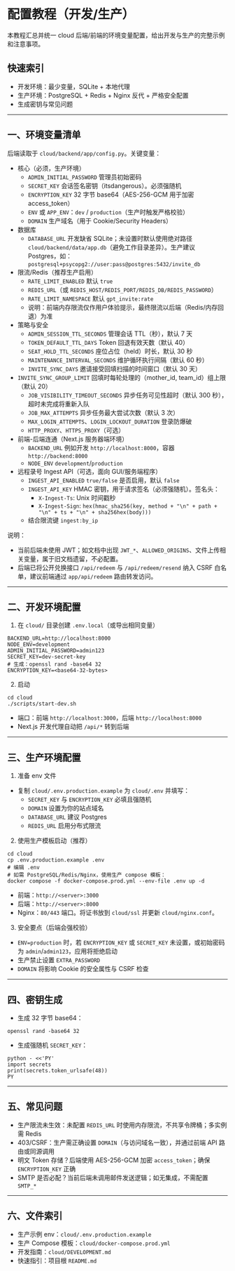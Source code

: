 # 配置教程（开发/生产）

本教程汇总并统一 cloud 后端/前端的环境变量配置，给出开发与生产的完整示例和注意事项。

## 快速索引
- 开发环境：最少变量，SQLite + 本地代理
- 生产环境：PostgreSQL + Redis + Nginx 反代 + 严格安全配置
- 生成密钥与常见问题

---

## 一、环境变量清单

后端读取于 `cloud/backend/app/config.py`。关键变量：

- 核心（必须，生产环境）
  - `ADMIN_INITIAL_PASSWORD` 管理员初始密码
  - `SECRET_KEY` 会话签名密钥（itsdangerous）。必须强随机
  - `ENCRYPTION_KEY` 32 字节 base64（AES-256-GCM 用于加密 access_token）
  - `ENV` 或 `APP_ENV`：`dev` / `production`（生产时触发严格校验）
  - `DOMAIN` 生产域名（用于 Cookie/Security Headers）
- 数据库
  - `DATABASE_URL` 开发缺省 SQLite；未设置时默认使用绝对路径 `cloud/backend/data/app.db`（避免工作目录差异）。生产建议 Postgres，如：`postgresql+psycopg2://user:pass@postgres:5432/invite_db`
- 限流/Redis（推荐生产启用）
  - `RATE_LIMIT_ENABLED` 默认 `true`
  - `REDIS_URL`（或 `REDIS_HOST/REDIS_PORT/REDIS_DB/REDIS_PASSWORD`）
  - `RATE_LIMIT_NAMESPACE` 默认 `gpt_invite:rate`
  - 说明：前端内存限流仅作用户体验提示，最终限流以后端（Redis/内存回退）为准
- 策略与安全
  - `ADMIN_SESSION_TTL_SECONDS` 管理会话 TTL（秒），默认 7 天
  - `TOKEN_DEFAULT_TTL_DAYS` Token 回退有效天数（默认 40）
  - `SEAT_HOLD_TTL_SECONDS` 座位占位（held）时长，默认 30 秒
  - `MAINTENANCE_INTERVAL_SECONDS` 维护循环执行间隔（默认 60 秒）
  - `INVITE_SYNC_DAYS` 邀请接受回填扫描的时间窗口（默认 30 天）
- `INVITE_SYNC_GROUP_LIMIT` 回填时每轮处理的（mother_id, team_id）组上限（默认 20）
  - `JOB_VISIBILITY_TIMEOUT_SECONDS` 异步任务可见性超时（默认 300 秒），超时未完成将重新入队
  - `JOB_MAX_ATTEMPTS` 异步任务最大尝试次数（默认 3 次）
  - `MAX_LOGIN_ATTEMPTS`、`LOGIN_LOCKOUT_DURATION` 登录防爆破
  - `HTTP_PROXY`、`HTTPS_PROXY`（可选）
- 前端-后端连通（Next.js 服务器端环境）
  - `BACKEND_URL` 例如开发 `http://localhost:8000`，容器 `http://backend:8000`
  - `NODE_ENV` `development`/`production`
 - 远程录号 Ingest API（可选，面向 GUI/服务端程序）
   - `INGEST_API_ENABLED` `true/false` 是否启用，默认 `false`
   - `INGEST_API_KEY` HMAC 密钥，用于请求签名（必须强随机）。签名头：
     - `X-Ingest-Ts`: Unix 时间戳秒
     - `X-Ingest-Sign`: `hex(hmac_sha256(key, method + "\n" + path + "\n" + ts + "\n" + sha256hex(body)))`
   - 结合限流键 `ingest:by_ip`

说明：
- 当前后端未使用 JWT；如文档中出现 `JWT_*`、`ALLOWED_ORIGINS`、文件上传相关变量，属于旧文档遗留，不必配置。
- 后端已将公开兑换接口 `/api/redeem` 与 `/api/redeem/resend` 纳入 CSRF 白名单，建议前端通过 `app/api/redeem` 路由转发访问。

---

## 二、开发环境配置

1) 在 `cloud/` 目录创建 `.env.local`（或导出相同变量）

```
BACKEND_URL=http://localhost:8000
NODE_ENV=development
ADMIN_INITIAL_PASSWORD=admin123
SECRET_KEY=dev-secret-key
# 生成：openssl rand -base64 32
ENCRYPTION_KEY=<base64-32-bytes>
```

2) 启动

```
cd cloud
./scripts/start-dev.sh
```

- 端口：前端 `http://localhost:3000`，后端 `http://localhost:8000`
- Next.js 开发代理自动把 `/api/*` 转到后端

---

## 三、生产环境配置

1) 准备 env 文件

- 复制 `cloud/.env.production.example` 为 `cloud/.env` 并填写：
  - `SECRET_KEY` 与 `ENCRYPTION_KEY` 必填且强随机
  - `DOMAIN` 设置为你的站点域名
  - `DATABASE_URL` 建议 Postgres
  - `REDIS_URL` 启用分布式限流

2) 使用生产模板启动（推荐）

```
cd cloud
cp .env.production.example .env
# 编辑 .env
# 如需 PostgreSQL/Redis/Nginx，使用生产 compose 模板：
docker compose -f docker-compose.prod.yml --env-file .env up -d
```

- 前端：`http://<server>:3000`
- 后端：`http://<server>:8000`
- Nginx：`80/443` 端口。将证书放到 `cloud/ssl` 并更新 `cloud/nginx.conf`。

3) 安全要点（后端会强校验）
- `ENV=production` 时，若 `ENCRYPTION_KEY` 或 `SECRET_KEY` 未设置，或初始密码为 `admin`/`admin123`，应用将拒绝启动
- 生产禁止设置 `EXTRA_PASSWORD`
- `DOMAIN` 将影响 Cookie 的安全属性与 CSRF 检查

---

## 四、密钥生成

- 生成 32 字节 base64：
```
openssl rand -base64 32
```
- 生成强随机 `SECRET_KEY`：
```
python - <<'PY'
import secrets
print(secrets.token_urlsafe(48))
PY
```

---

## 五、常见问题

- 生产限流未生效：未配置 `REDIS_URL` 时使用内存限流，不共享令牌桶；多实例需 Redis
- 403/CSRF：生产需正确设置 `DOMAIN`（与访问域名一致），并通过前端 API 路由或同源调用
- 明文 Token 存储？后端使用 AES-256-GCM 加密 `access_token`；确保 `ENCRYPTION_KEY` 正确
- SMTP 是否必配？当前后端未调用邮件发送逻辑；如无集成，不需配置 `SMTP_*`

---

## 六、文件索引
- 生产示例 env：`cloud/.env.production.example`
- 生产 Compose 模板：`cloud/docker-compose.prod.yml`
- 开发指南：`cloud/DEVELOPMENT.md`
- 快速指引：项目根 `README.md`
